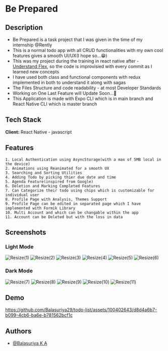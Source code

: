# Be Prepared

## Description

* Be Prepared is a task project that I was given in the time of my internship @Rently
* This is a normal todo app with all CRUD functionalities with my own cool features gives a smooth UI/UX(I hope so...😁)
* This was my project during the training in react native after - [Understand Flex](https://github.com/Balasuriya29/understand-flex), so the code is improvisied with every commit as I learned new concepts
* I have used both class and functional components with redux implemented in both to understand it along with sagas
* The Files Structure and code readability - at most Developer Standards
* Working on One Last Feature will Update Soon...🚀
* This Application is made with Expo CLI which is in main branch and React Native CLI which is master branch 


## Tech Stack

**Client:** 
React Native - javascript



## Features

    1. Local Authentication using AsyncStorage(with a max of 5MB local in the device)
    2. Animations using Reanimated for a smooth UX
    3. Searching and Sorting Utilities
    4. Adding Todo by picking thier due date and time
    5. Agenda Feature(inspired from Google)
    6. Deletion and Marking Completed Features
    7. Can Categorize their todo using chips which is customizable for individual user
    8. Profile Page with Analysis, Themes Support
    9. Profile Page can be edited in separated page which I have implemented with Formik Library
    10. Multi Account and which can be changable within the app
    11. Account can be Deleted but with the loss in data
    


## Screenshots

### Light Mode
![Resize(1)](https://user-images.githubusercontent.com/100402643/231720961-fcd0cf08-fb79-412b-b747-5de0bd7f9d1e.jpg)
![Resize(2)](https://user-images.githubusercontent.com/100402643/231723018-66e74b15-1ed6-499d-8ccc-24ec6529cd56.jpg)
![Resize(3)](https://user-images.githubusercontent.com/100402643/231723021-bc3c3a9d-dc70-465f-a8fb-0152d8922b07.jpg)
![Resize(4)](https://user-images.githubusercontent.com/100402643/231723023-2ffe3f40-4ba5-486a-bf45-b8ae8b1e83b3.jpg)
![Resize(5)](https://user-images.githubusercontent.com/100402643/231723026-59101e52-5055-427c-a1aa-b374de227e51.jpg)
![Resize(6)](https://user-images.githubusercontent.com/100402643/231723030-4652dba1-52f4-44cc-9453-6ff9da3189a9.jpg)

### Dark Mode

![Resize(7)](https://user-images.githubusercontent.com/100402643/231723010-75e75fdf-2055-4ee5-bada-eaaa3ea19194.jpg)
![Resize(8)](https://user-images.githubusercontent.com/100402643/231754419-eac3abbc-dd8f-4e3c-bad2-059f34e6dac2.jpg)
![Resize(9)](https://user-images.githubusercontent.com/100402643/231754426-0b650dfd-64af-4fe3-9bf0-9560c1ec5e5d.jpg)
![Resize(10)](https://user-images.githubusercontent.com/100402643/231754430-1e586296-59a9-456a-964a-fe3233ddbc36.jpg)
![Resize(11)](https://user-images.githubusercontent.com/100402643/231754439-6968e8b4-ab8e-410d-946d-ab2c9e8936ef.jpg)


## Demo



https://github.com/Balasuriya29/todo-list/assets/100402643/d8d4a6b7-b099-4cb6-ba6e-b781562bcf1c



## Authors

- [@Balasuriya K A](https://github.com/BALASURIYA29)
